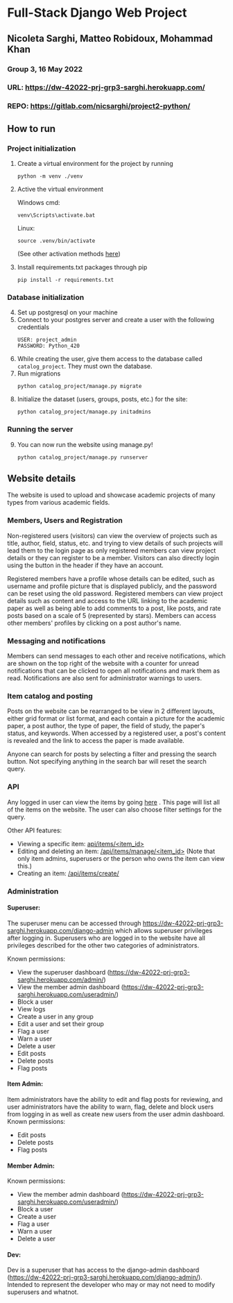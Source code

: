 # Full-Stack Django Web Project
## Nicoleta Sarghi, Matteo Robidoux, Mohammad Khan
### Group 3, 16 May 2022
### URL: https://dw-42022-prj-grp3-sarghi.herokuapp.com/
### REPO: https://gitlab.com/nicsarghi/project2-python/

## How to run
### Project initialization
1. Create a virtual environment for the project by running
    ```commandline
    python -m venv ./venv
    ```
2. Active the virtual environment
    
    Windows cmd:
    ```commandline
    venv\Scripts\activate.bat
    ```
   
    Linux:
    ```commandline
    source .venv/bin/activate  
    ```

   (See other activation methods [here](https://docs.python.org/3/library/venv.html))

3. Install requirements.txt packages through pip
    ```commandline
    pip install -r requirements.txt
   ```
   
### Database initialization
4. Set up postgresql on your machine
5. Connect to your postgres server and create a user with the following credentials
    ```commandline
    USER: project_admin
    PASSWORD: Python_420
    ```
6. While creating the user, give them access to the database called ``catalog_project``. They must own the database.
7. Run migrations
    ```commandline
    python catalog_project/manage.py migrate
    ```
8. Initialize the dataset (users, groups, posts, etc.) for the site:
    ```commandline
    python catalog_project/manage.py initadmins
    ```

### Running the server
9. You can now run the website using manage.py!
    ```commandline
    python catalog_project/manage.py runserver
   ```

## Website details
The website is used to upload and showcase academic projects of many types from various academic fields.
### Members, Users and Registration
Non-registered users (visitors) can view the overview of projects such as title, author, field, status, etc. and trying to view details of such projects will lead them to the login page as only registered members can view project details or they can register to be a member. Visitors can also directly login using the button in the header if they have an account.

Registered members have a profile whose details can be edited, such as username and profile picture that is displayed publicly, and the password can be reset using the old password. Registered members can view project details such as content and access to the URL linking to the academic paper as well as being able to add comments to a post, like posts, and rate posts based on a scale of 5 (represented by stars). Members can access other members' profiles by clicking on a post author's name.

### Messaging and notifications
Members can send messages to each other and receive notifications, which are shown on the top right of the website with a counter for unread notifications that can be clicked to open all notifications and mark them as read. Notifications are also sent for administrator warnings to users.

### Item catalog and posting
Posts on the website can be rearranged to be view in 2 different layouts, either grid format or list format, and each contain a picture for the academic paper, a post author, the type of paper, the field of study, the paper's status, and keywords. When accessed by a registered user, a post's content is revealed and the link to access the paper is made available.

Anyone can search for posts by selecting a filter and pressing the search button. Not specifying anything in the search bar will reset the search query.

### API
Any logged in user can view the items by going [here](https://dw-42022-prj-grp3-sarghi.herokuapp.com/api/items/) .
This page will list all of the items on the website. The user can also choose filter settings for the query.

Other API features:
- Viewing a specific item: [api/items/<item_id>](https://dw-42022-prj-grp3-sarghi.herokuapp.com/api/items/1/) 
- Editing and deleting an item: [/api/items/manage/<item_id>](https://dw-42022-prj-grp3-sarghi.herokuapp.com/api/items/manage/1/)  (Note that only item admins, superusers or the person who owns the item can view this.)
- Creating an item: [/api/items/create/](https://dw-42022-prj-grp3-sarghi.herokuapp.com/api/items/create/)

### Administration
#### Superuser:
The superuser menu can be accessed through https://dw-42022-prj-grp3-sarghi.herokuapp.com/django-admin which allows superuser privileges after logging in. 
 Superusers who are logged in to the website have all privileges described for the other two categories of administrators.

Known permissions:
- View the superuser dashboard (https://dw-42022-prj-grp3-sarghi.herokuapp.com/admin/)
- View the member admin dashboard (https://dw-42022-prj-grp3-sarghi.herokuapp.com/useradmin/)
- Block a user
- View logs
- Create a user in any group
- Edit a user and set their group
- Flag a user
- Warn a user
- Delete a user
- Edit posts
- Delete posts
- Flag posts

#### Item Admin:
Item administrators have the ability to edit and flag posts for reviewing, and user administrators have the ability to warn, flag, delete and block users from logging in as well as create new users from the user admin dashboard.
Known permissions:
- Edit posts
- Delete posts
- Flag posts

#### Member Admin:
Known permissions:
- View the member admin dashboard (https://dw-42022-prj-grp3-sarghi.herokuapp.com/useradmin/)
- Block a user
- Create a user
- Flag a user
- Warn a user
- Delete a user

#### Dev:
Dev is a superuser that has access to the django-admin dashboard (https://dw-42022-prj-grp3-sarghi.herokuapp.com/django-admin/).
Intended to represent the developer who may or may not need to modify superusers and whatnot.




